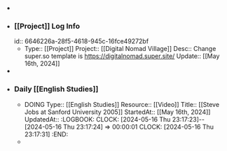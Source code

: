 -
- ### [[Project]] Log Info
  id:: 6646226a-28f5-4618-945c-16fce49272bf
	- Type:: [[Project]] 
	  Project:: [[Digital Nomad Village]]
	  Desc:: Change super.so template is https://digitalnomad.super.site/ 
	  Update:: [[May 16th, 2024]]
-
- ### Daily [[English Studies]]
	- DOING Type:: [[English Studies]]
	  Resource:: [[Video]]
	  Title:: [[Steve Jobs at Sanford University 2005]]
	  StartedAt:: [[May 16th, 2024]]
	  UpdatedAt:: 
	  :LOGBOOK:
	  CLOCK: [2024-05-16 Thu 23:17:23]--[2024-05-16 Thu 23:17:24] =>  00:00:01
	  CLOCK: [2024-05-16 Thu 23:17:31]
	  :END:
	-